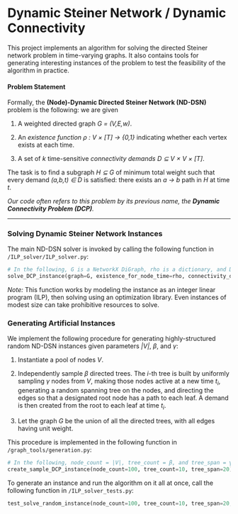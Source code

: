 # Dynamic Steiner Network / Dynamic Connectivity

This project implements an algorithm for solving the directed Steiner network problem in time-varying graphs. It also contains tools for generating interesting instances of the problem to test the feasibility of the algorithm in practice.


#### Problem Statement

Formally, the __(Node)-Dynamic Directed Steiner Network (ND-DSN)__ problem is the following: we are given

1. A weighted directed graph _G = (V,E,w)_.

2. An _existence function_ _ρ : V × [T] → {0,1}_ indicating whether each vertex exists at each time.

3. A set of _k_ time-sensitive _connectivity demands_ _D ⊆ V × V × [T]_.

The task is to find a subgraph _H ⊆ G_ of minimum total weight such that every demand _(a,b,t) ∈ D_ is satisfied: there exists an _a → b_ path in _H_ at time _t_.

_Our code often refers to this problem by its previous name, the **Dynamic Connectivity Problem (DCP)**._



---
### Solving Dynamic Steiner Network Instances

The main ND-DSN solver is invoked by calling the following function in `/ILP_solver/ILP_solver.py`:

```python
# In the following, G is a NetworkX DiGraph, rho is a dictionary, and D is a list of triples. See the docstring for details.
solve_DCP_instance(graph=G, existence_for_node_time=rho, connectivity_demands=D, detailed_output=False)
```

_Note:_ This function works by modeling the instance as an integer linear program (ILP), then solving using an optimization library. Even instances of modest size can take prohibitive resources to solve.



### Generating Artificial Instances

We implement the following procedure for generating highly-structured random ND-DSN instances given parameters _|V|_, _β_, and _γ_:

1. Instantiate a pool of nodes _V_.

2. Independently sample _β_ directed trees. The _i_-th tree is built by uniformly sampling _γ_ nodes from _V_, making those nodes active at a new time _t<sub>i</sub>_, generating a random spanning tree on the nodes, and directing the edges so that a designated root node has a path to each leaf. A demand is then created from the root to each leaf at time _t<sub>i</sub>_.

3. Let the graph _G_ be the union of all the directed trees, with all edges having unit weight.

This procedure is implemented in the following function in `/graph_tools/generation.py`:

```python
# In the following, node_count = |V|, tree_count = β, and tree_span = γ
create_sample_DCP_instance(node_count=100, tree_count=10, tree_span=20)
```

To generate an instance and run the algorithm on it all at once, call the following function in `/ILP_solver_tests.py`:

```python
test_solve_random_instance(node_count=100, tree_count=10, tree_span=20, detailed_output=False)
```


